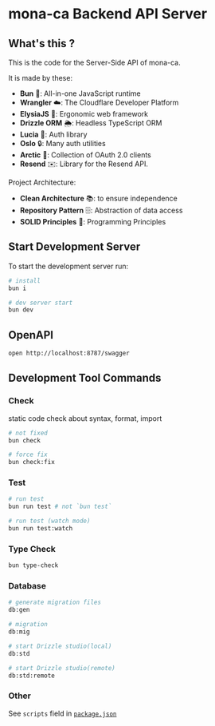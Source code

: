 # mona-ca Backend API Server

## What's this ?

This is the code for the Server-Side API of mona-ca.

It is made by these:

* __Bun__ 🥟: All-in-one JavaScript runtime
* __Wrangler__ ☁️: The Cloudflare Developer Platform
* __ElysiaJS__ 🦊: Ergonomic web framework
* __Drizzle ORM__ 🌦️: Headless TypeScript ORM
* __Lucia__ 🔐: Auth library
* __Oslo__ 🔒: Many auth utilities
* __Arctic__ 🔏: Collection of OAuth 2.0 clients
* __Resend__ ✉️: Library for the Resend API.

Project Architecture:

* __Clean Architecture__ 📚: to ensure independence
* __Repository Pattern__ 🗄️: Abstraction of data access
* __SOLID Principles__ 🔄: Programming Principles

## Start Development Server

To start the development server run:

```sh
# install
bun i

# dev server start
bun dev
```

## OpenAPI

```sh
open http://localhost:8787/swagger
```

## Development Tool Commands

### Check

static code check about syntax, format, import

```sh
# not fixed
bun check

# force fix
bun check:fix
```

### Test

```sh
# run test
bun run test # not `bun test`

# run test (watch mode)
bun run test:watch
```

### Type Check

```sh
bun type-check
```

### Database

```sh
# generate migration files
db:gen

# migration
db:mig

# start Drizzle studio(local)
db:std

# start Drizzle studio(remote)
db:std:remote
```

### Other

See `scripts` field in [`package.json`](https://github.com/koutyuke/mona-ca/blob/main/apps/api/package.json)

